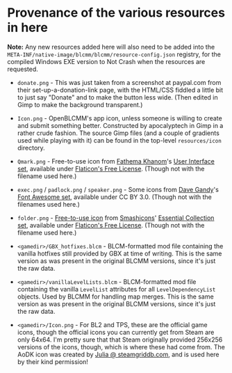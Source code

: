 Provenance of the various resources in here
===========================================

**Note:** Any new resources added here will also need to be added into
the `META-INF/native-image/blcmm/blcmm/resource-config.json` registry,
for the compiled Windows EXE version to Not Crash when the resources
are requested.

* `donate.png` - This was just taken from a screenshot at paypal.com from
  their set-up-a-donation-link page, with the HTML/CSS fiddled a little
  bit to just say "Donate" and to make the button less wide.  (Then edited
  in Gimp to make the background transparent.)

* `Icon.png` - OpenBLCMM's app icon, unless someone is willing to create
  and submit something better.  Constructed by apocalyptech in Gimp in a
  rather crude fashion.  The source Gimp files (and a couple of gradients
  used while playing with it) can be found in the top-level `resources/icon`
  directory.

* `Qmark.png` - Free-to-use icon from [Fathema Khanom](https://www.flaticon.com/authors/fathema-khanom)'s
  [User Interface set](https://www.flaticon.com/packs/user-interface-2899), available
  under [Flaticon's Free License](https://www.flaticon.com/free-icons/ui).
  (Though not with the filename used here.)

* `exec.png` / `padlock.png` / `speaker.png` - Some icons from
  [Dave Gandy](http://www.flaticon.com/authors/dave-gandy)'s
  [Font Awesome set](http://www.flaticon.com/packs/font-awesome), available under
  CC BY 3.0.  (Though not with the filenames used here.)

* `folder.png` - [Free-to-use icon](https://www.flaticon.com/free-icon/folder_148955)
  from [Smashicons](https://www.flaticon.com/authors/smashicons)'
  [Essential Collection set](https://www.flaticon.com/packs/essential-collection),
  available under [Flaticon's Free License](https://www.flaticon.com/free-icons/ui).
  (Though not with the filename used here.)

* `<gamedir>/GBX_hotfixes.blcm` - BLCM-formatted mod file containing the
  vanilla hotfixes still provided by GBX at time of writing.  This is the
  same version as was present in the original BLCMM versions, since it's
  just the raw data.

* `<gamedir>/vanillaLevelLists.blcm` - BLCM-formatted mod file containing
  the vanilla `LevelList` attributes for all `LevelDependencyList` objects.
  Used by BLCMM for handling map merges.  This is the same version as was
  present in the original BLCMM versions, since it's just the raw data.

* `<gamedir>/Icon.png` - For BL2 and TPS, these are the official game icons,
  though the official icons you can currently get from Steam are only 64x64.
  I'm pretty sure that that Steam originally provided 256x256 versions of the
  icons, though, which is where these had come from.  The AoDK icon was created
  by [Julia @ steamgriddb.com](https://www.steamgriddb.com/icon/10266), and is
  used here by their kind permission!
